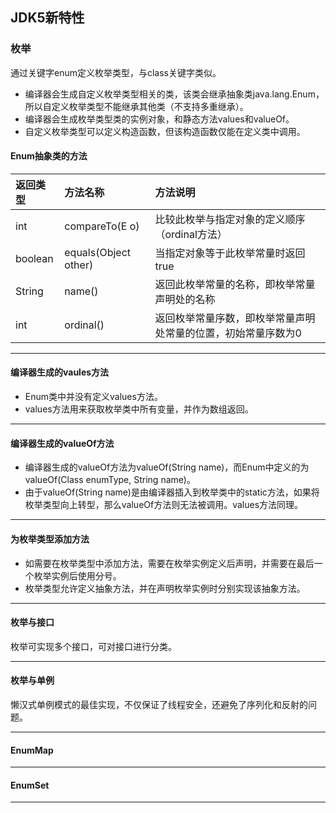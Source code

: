 ## JDK5新特性

### 枚举
通过关键字enum定义枚举类型，与class关键字类似。
* 编译器会生成自定义枚举类型相关的类，该类会继承抽象类java.lang.Enum，所以自定义枚举类型不能继承其他类（不支持多重继承）。
* 编译器会生成枚举类型类的实例对象，和静态方法values和valueOf。
* 自定义枚举类型可以定义构造函数，但该构造函数仅能在定义类中调用。

#### Enum抽象类的方法
返回类型|方法名称|方法说明
:--|:--|:--
int|compareTo(E o)|比较此枚举与指定对象的定义顺序（ordinal方法）
boolean|equals(Object other)|当指定对象等于此枚举常量时返回true
String|name()|返回此枚举常量的名称，即枚举常量声明处的名称
int|ordinal()|返回枚举常量序数，即枚举常量声明处常量的位置，初始常量序数为0
***

#### 编译器生成的vaules方法
* Enum类中并没有定义values方法。
* values方法用来获取枚举类中所有变量，并作为数组返回。
***

#### 编译器生成的valueOf方法
* 编译器生成的valueOf方法为valueOf(String name)，而Enum中定义的为valueOf(Class<T> enumType, String name)。
* 由于valueOf(String name)是由编译器插入到枚举类中的static方法，如果将枚举类型向上转型，那么valueOf方法则无法被调用。values方法同理。
***

#### 为枚举类型添加方法
* 如需要在枚举类型中添加方法，需要在枚举实例定义后声明，并需要在最后一个枚举实例后使用分号。
* 枚举类型允许定义抽象方法，并在声明枚举实例时分别实现该抽象方法。
***

#### 枚举与接口
枚举可实现多个接口，可对接口进行分类。
***

#### 枚举与单例
懒汉式单例模式的最佳实现，不仅保证了线程安全，还避免了序列化和反射的问题。
***

#### EnumMap
***

#### EnumSet
***
